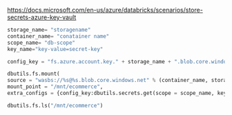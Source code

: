 https://docs.microsoft.com/en-us/azure/databricks/scenarios/store-secrets-azure-key-vault


```python
storage_name= "storagename"
container_name= "conatainer name"
scope_name= "db-scope"
key_name="key-value=secret-key"

config_key = "fs.azure.account.key." + storage_name + ".blob.core.windows.net"

dbutils.fs.mount(
source = "wasbs://%s@%s.blob.core.windows.net" % (container_name, storage_name),
mount_point = "/mnt/ecommerce",
extra_configs = {config_key:dbutils.secrets.get(scope = scope_name, key = key_name)})

dbutils.fs.ls("/mnt/ecommerce")
```

